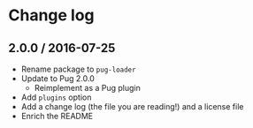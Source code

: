 # Change log

## 2.0.0 / 2016-07-25

- Rename package to `pug-loader`
- Update to Pug 2.0.0
  - Reimplement as a Pug plugin
- Add `plugins` option
- Add a change log (the file you are reading!) and a license file
- Enrich the README
